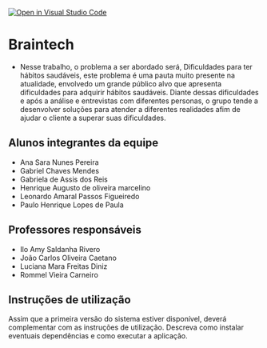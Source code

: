 [![Open in Visual Studio Code](https://classroom.github.com/assets/open-in-vscode-718a45dd9cf7e7f842a935f5ebbe5719a5e09af4491e668f4dbf3b35d5cca122.svg)](https://classroom.github.com/online_ide?assignment_repo_id=11816621&assignment_repo_type=AssignmentRepo)
# Braintech
   * Nesse trabalho, o problema a ser abordado será, Dificuldades para ter hábitos saudáveis, este problema é uma pauta muito presente na atualidade, envolvedo um grande público alvo que apresenta dificuldades para adquirir hábitos saudáveis. Diante dessas dificuldades e após a análise e entrevistas com diferentes personas, o grupo tende a desenvolver soluções para atender a diferentes realidades afim de ajudar o cliente a superar suas dificuldades.

## Alunos integrantes da equipe

* Ana Sara Nunes Pereira
*	Gabriel Chaves Mendes
* Gabriela de Assis dos Reis
* Henrique Augusto de oliveira marcelino
* Leonardo Amaral Passos Figueiredo
*	Paulo Henrique Lopes de Paula

## Professores responsáveis

* Ilo Amy Saldanha Rivero
* João Carlos Oliveira Caetano
* Luciana Mara Freitas Diniz
* Rommel Vieira Carneiro
 

## Instruções de utilização

Assim que a primeira versão do sistema estiver disponível, deverá complementar com as instruções de utilização. Descreva como instalar eventuais dependências e como executar a aplicação.
